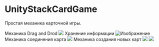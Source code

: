 # UnityStackCardGame
Простая механика карточной игры.

Механика Drag and Drod 
![](https://github.com/BlackKronos2/UnityStackCardGame/tree/main/gifs/1.gif)
Хранение информации
![Изображение](https://github.com/BlackKronos2/UnityStackCardGame/tree/main/Images/1.png)
Механика соединения карта
![](https://github.com/BlackKronos2/UnityStackCardGame/tree/main/gifs/3.gif)
Механика создания новых карт
![](https://github.com/BlackKronos2/UnityStackCardGame/tree/main/gifs/2.gif)
![](https://github.com/BlackKronos2/UnityStackCardGame/tree/main/gifs/4.gif)